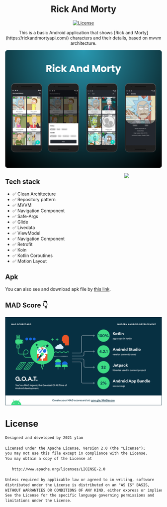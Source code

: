 <h1 align="center">Rick And Morty</h1>

<p align="center">
  <a href="https://opensource.org/licenses/Apache-2.0"><img alt="License" src="https://img.shields.io/badge/License-Apache%202.0-blue.svg"/></a>
</p>

<p align="center">  
This is a basic Android application that shows [Rick and Morty](https://rickandmortyapi.com/) characters and their details, based on mvvm architecture.

</p>

<p align="center">
  <img src="./arts/preview.png">
</p>

<img src="/arts/rickandmorty.gif" align="right"  width="24%"/>

## Tech stack
* ✅ Clean Architecture
* ✅ Repository pattern
* ✅ MVVM
* ✅ Navigation Component
* ✅ Safe-Args
* ✅ Glide
* ✅ Livedata
* ✅ ViewModel
* ✅ Navigation Component
* ✅ Retrofit
* ✅ Koin
* ✅ Kotlin Coroutines
* ✅ Motion Layout

## Apk
You can also see and download apk file by [this link](https://github.com/ytam/RickAndMorty/tree/main/app/dev/release/).

## MAD Score 👇
![summary](/arts/mad_scorecard.png)

# License
```xml
Designed and developed by 2021 ytam

Licensed under the Apache License, Version 2.0 (the "License");
you may not use this file except in compliance with the License.
You may obtain a copy of the License at

   http://www.apache.org/licenses/LICENSE-2.0

Unless required by applicable law or agreed to in writing, software
distributed under the License is distributed on an "AS IS" BASIS,
WITHOUT WARRANTIES OR CONDITIONS OF ANY KIND, either express or implied.
See the License for the specific language governing permissions and
limitations under the License.
```

